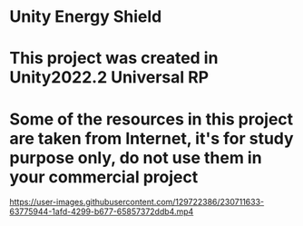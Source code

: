 # Unity Energy Shield

# This project was created in Unity2022.2 Universal RP

# Some of the resources in this project are taken from Internet, it's for study purpose only, do not use them in your commercial project

https://user-images.githubusercontent.com/129722386/230711633-63775944-1afd-4299-b677-65857372ddb4.mp4
